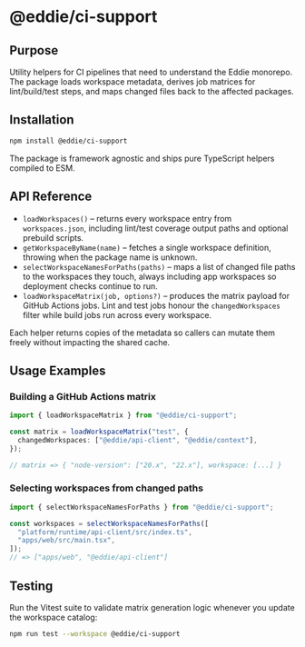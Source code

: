 # @eddie/ci-support

## Purpose

Utility helpers for CI pipelines that need to understand the Eddie monorepo. The package
loads workspace metadata, derives job matrices for lint/build/test steps, and maps changed
files back to the affected packages.

## Installation

```bash
npm install @eddie/ci-support
```

The package is framework agnostic and ships pure TypeScript helpers compiled to ESM.

## API Reference

- `loadWorkspaces()` – returns every workspace entry from `workspaces.json`, including
  lint/test coverage output paths and optional prebuild scripts.
- `getWorkspaceByName(name)` – fetches a single workspace definition, throwing when the
  package name is unknown.
- `selectWorkspaceNamesForPaths(paths)` – maps a list of changed file paths to the
  workspaces they touch, always including app workspaces so deployment checks continue to
  run.
- `loadWorkspaceMatrix(job, options?)` – produces the matrix payload for GitHub Actions
  jobs. Lint and test jobs honour the `changedWorkspaces` filter while build jobs run across
  every workspace.

Each helper returns copies of the metadata so callers can mutate them freely without
impacting the shared cache.

## Usage Examples

### Building a GitHub Actions matrix

```ts
import { loadWorkspaceMatrix } from "@eddie/ci-support";

const matrix = loadWorkspaceMatrix("test", {
  changedWorkspaces: ["@eddie/api-client", "@eddie/context"],
});

// matrix => { "node-version": ["20.x", "22.x"], workspace: [...] }
```

### Selecting workspaces from changed paths

```ts
import { selectWorkspaceNamesForPaths } from "@eddie/ci-support";

const workspaces = selectWorkspaceNamesForPaths([
  "platform/runtime/api-client/src/index.ts",
  "apps/web/src/main.tsx",
]);
// => ["apps/web", "@eddie/api-client"]
```

## Testing

Run the Vitest suite to validate matrix generation logic whenever you update the
workspace catalog:

```bash
npm run test --workspace @eddie/ci-support
```
